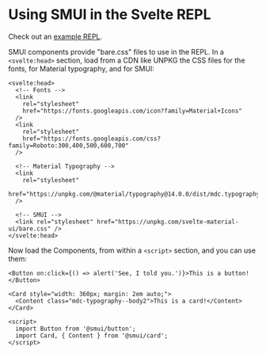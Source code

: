 # Using SMUI in the Svelte REPL

Check out an [example REPL](https://svelte.dev/repl/aa857c3bb5eb478cbe6b1fd6c6da522a?version=3.51.0).

SMUI components provide "bare.css" files to use in the REPL. In a `<svelte:head>` section, load from a CDN like UNPKG the CSS files for the fonts, for Material typography, and for SMUI:

```svelte
<svelte:head>
  <!-- Fonts -->
  <link
    rel="stylesheet"
    href="https://fonts.googleapis.com/icon?family=Material+Icons"
  />
  <link
    rel="stylesheet"
    href="https://fonts.googleapis.com/css?family=Roboto:300,400,500,600,700"
  />

  <!-- Material Typography -->
  <link
    rel="stylesheet"
    href="https://unpkg.com/@material/typography@14.0.0/dist/mdc.typography.css"
  />

  <!-- SMUI -->
  <link rel="stylesheet" href="https://unpkg.com/svelte-material-ui/bare.css" />
</svelte:head>
```

Now load the Components, from within a `<script>` section, and you can use them:

```svelte
<Button on:click={() => alert('See, I told you.')}>This is a button!</Button>

<Card style="width: 360px; margin: 2em auto;">
  <Content class="mdc-typography--body2">This is a card!</Content>
</Card>

<script>
  import Button from '@smui/button';
  import Card, { Content } from '@smui/card';
</script>
```
